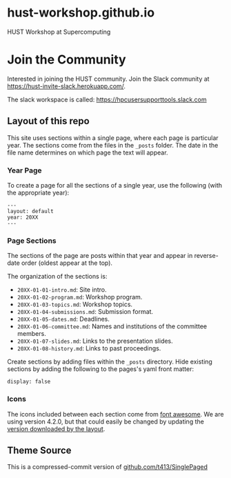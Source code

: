 # hust-workshop.github.io

HUST Workshop at Supercomputing

# Join the Community

Interested in joining the HUST community. Join the Slack community at https://hust-invite-slack.herokuapp.com/.

The slack workspace is called: https://hpcusersupporttools.slack.com

## Layout of this repo

This site uses sections within a single page, where each page is particular year.
The sections come from the files in the `_posts` folder.
The date in the file name determines on which page the text will appear.

### Year Page

To create a page for all the sections of a single year, use the following (with the appropriate year):

```
---
layout: default
year: 20XX
---
```

### Page Sections

The sections of the page are posts within that year and appear in reverse-date order (oldest appear at the top).

The organization of the sections is:
- `20XX-01-01-intro.md`: Site intro.
- `20XX-01-02-program.md`: Workshop program.
- `20XX-01-03-topics.md`: Workshop topics.
- `20XX-01-04-submissions.md`: Submission format.
- `20XX-01-05-dates.md`: Deadlines.
- `20XX-01-06-committee.md`: Names and institutions of the committee members.
- `20XX-01-07-slides.md`: Links to the presentation slides.
- `20XX-01-08-history.md`: Links to past proceedings.

Create sections by adding files within the `_posts` directory.
Hide existing sections by adding the following to the pages's yaml front matter:

```
display: false
```

### Icons

The icons included between each section come from [font awesome](https://fontawesome.com).
We are using version 4.2.0, but that could easily be changed by updating the [version downloaded by the layout](https://github.com/hust-workshop/hust-workshop.github.io/blob/f3467c98171d8e8e4277f7f63fc000bb5ed4cebc/_layouts/default.html#L11).


## Theme Source

This is a compressed-commit version of
[github.com/t413/SinglePaged](https://github.com/t413/SinglePaged)
